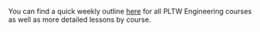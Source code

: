 You can find a quick weekly outline [here](https://docs.google.com/spreadsheets/d/1h_2pHMBuIdFInEyp0-gyB3FT5ts5SWf-Xw89x5vXMPo/pubhtml) for all PLTW Engineering courses as well as more detailed lessons by course.
